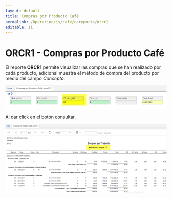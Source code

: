 ```yaml
---
layout: default
title: Compras por Producto Café
permalink: /Operacion/is/cafe/careporte/orcr1
editable: si
---
```


# ORCR1 - Compras por Producto Café


El reporte **ORCR1** permite visualizar las compras que se han realizado por cada producto, adicional muestra el método de compra del producto por medio del campo _Concepto_.  

![](orcr1.png)

Al dar click en el botón consultar.  

![](orcr4.png)
